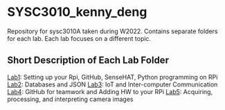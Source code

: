 # SYSC3010_kenny_deng
Repository for sysc3010A taken during W2022. Contains separate folders for each lab. Each lab focuses on a different topic. <br>

<h2> Short Description of Each Lab Folder </h2>
<a href="./Lab1/">Lab1</a>: Setting up your Rpi, GitHub, SenseHAT, Python programming on RPi
<a href="./Lab2/">Lab2</a>: Databases and JSON
<a href="./Lab3/">Lab3</a>: IoT and Inter-computer Communication
<a href="./Lab4/">Lab4</a>: GitHub for teamwork and Adding HW to your RPi
<a href="./Lab5/">Lab5</a>: Acquiring, processing, and interpreting camera images
